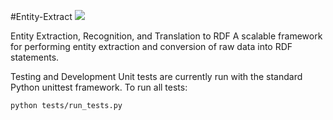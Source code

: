 #Entity-Extract  <img src="https://travis-ci.org/RaymondKlass/entity-extract.svg?branch=master">

Entity Extraction, Recognition, and Translation to RDF
A scalable framework for performing entity extraction and conversion of raw data into RDF statements.

Testing and Development
Unit tests are currently run with the standard Python unittest framework.  To run all tests:

```
python tests/run_tests.py
```
